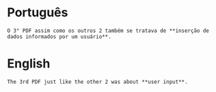 # Português

    O 3° PDF assim como os outros 2 também se tratava de **inserção de dados informados por um usuário**.

# English

    The 3rd PDF just like the other 2 was about **user input**.